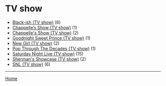 # TV show

  * [Black-ish (TV show)](../tv-show/black-ish/index.md) (6)
  * [Chappelle’s Show (TV show)](../tv-show/chappelle-s-show/index.md) (1)
  * [Chappelle's Show (TV show)](../tv-show/chappelle-s-show/index.md) (2)
  * [Goodnight Sweet Prince (TV show)](../tv-show/goodnight-sweet-prince/index.md) (1)
  * [New Girl (TV show)](../tv-show/new-girl/index.md) (2)
  * [Pop Through The Decades (TV show)](../tv-show/pop-through-the-decades/index.md) (1)
  * [Saturday Night Live (TV show)](../tv-show/saturday-night-live/index.md) (15)
  * [Sherman's Showcase (TV show)](../tv-show/sherman-s-showcase/index.md) (2)
  * [SNL (TV show)](../tv-show/snl/index.md) (6)

----

[Home](../index.md)
